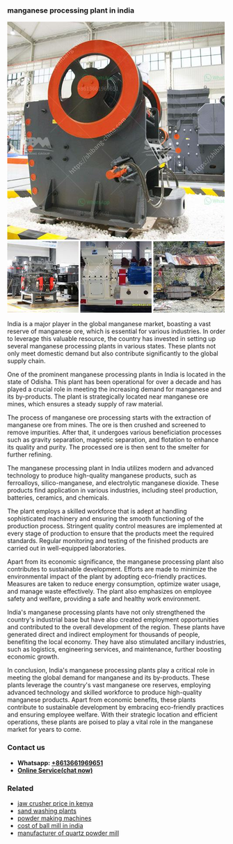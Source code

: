 <h3>manganese processing plant in india</h3><img src='1706773373.jpg' alt=''><p>India is a major player in the global manganese market, boasting a vast reserve of manganese ore, which is essential for various industries. In order to leverage this valuable resource, the country has invested in setting up several manganese processing plants in various states. These plants not only meet domestic demand but also contribute significantly to the global supply chain.</p><p>One of the prominent manganese processing plants in India is located in the state of Odisha. This plant has been operational for over a decade and has played a crucial role in meeting the increasing demand for manganese and its by-products. The plant is strategically located near manganese ore mines, which ensures a steady supply of raw material.</p><p>The process of manganese ore processing starts with the extraction of manganese ore from mines. The ore is then crushed and screened to remove impurities. After that, it undergoes various beneficiation processes such as gravity separation, magnetic separation, and flotation to enhance its quality and purity. The processed ore is then sent to the smelter for further refining.</p><p>The manganese processing plant in India utilizes modern and advanced technology to produce high-quality manganese products, such as ferroalloys, silico-manganese, and electrolytic manganese dioxide. These products find application in various industries, including steel production, batteries, ceramics, and chemicals.</p><p>The plant employs a skilled workforce that is adept at handling sophisticated machinery and ensuring the smooth functioning of the production process. Stringent quality control measures are implemented at every stage of production to ensure that the products meet the required standards. Regular monitoring and testing of the finished products are carried out in well-equipped laboratories.</p><p>Apart from its economic significance, the manganese processing plant also contributes to sustainable development. Efforts are made to minimize the environmental impact of the plant by adopting eco-friendly practices. Measures are taken to reduce energy consumption, optimize water usage, and manage waste effectively. The plant also emphasizes on employee safety and welfare, providing a safe and healthy work environment.</p><p>India's manganese processing plants have not only strengthened the country's industrial base but have also created employment opportunities and contributed to the overall development of the region. These plants have generated direct and indirect employment for thousands of people, benefiting the local economy. They have also stimulated ancillary industries, such as logistics, engineering services, and maintenance, further boosting economic growth.</p><p>In conclusion, India's manganese processing plants play a critical role in meeting the global demand for manganese and its by-products. These plants leverage the country's vast manganese ore reserves, employing advanced technology and skilled workforce to produce high-quality manganese products. Apart from economic benefits, these plants contribute to sustainable development by embracing eco-friendly practices and ensuring employee welfare. With their strategic location and efficient operations, these plants are poised to play a vital role in the manganese market for years to come.</p><h3>Contact us</h3><ul><li><strong>Whatsapp:&nbsp;<a href="https://wa.me/8613661969651">+8613661969651</a></strong></li><li><a href="https://swt.shibang-china.com/?git&amp;zhl&amp;manganese processing plant in india"><strong>Online Service(chat now)</strong></a></li></ul><h3>Related</h3><ul><li><a href='jaw crusher price in kenya.md'>jaw crusher price in kenya</a></li><li><a href='sand washing plants.md'>sand washing plants</a></li><li><a href='powder making machines.md'>powder making machines</a></li><li><a href='cost of ball mill in india.md'>cost of ball mill in india</a></li><li><a href='manufacturer of quartz powder mill.md'>manufacturer of quartz powder mill</a></li></ul>